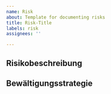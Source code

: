 ```yaml
---
name: Risk
about: Template for documenting risks
title: Risk-Title
labels: risk
assignees: ''

---
```


## Risikobeschreibung
<!-- Please describe the risk in detail. -->

## Bewältigungsstrategie
<!-- Please describe the mitigation strategy. -->
